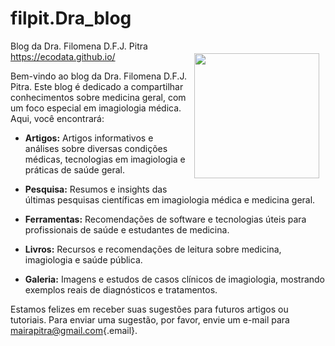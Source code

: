 # filpit.Dra_blog

Blog da Dra. Filomena D.F.J. Pitra <a href="https://seudominio.com"><img src="sua_imagem.jpeg" class="rounded" align="right" style="margin: 20px 10px 20px 10px;" height="200"/></a> <https://ecodata.github.io/>

Bem-vindo ao blog da Dra. Filomena D.F.J. Pitra. Este blog é dedicado a compartilhar conhecimentos sobre medicina geral, com um foco especial em imagiologia médica. Aqui, você encontrará:

-   **Artigos:** Artigos informativos e análises sobre diversas condições médicas, tecnologias em imagiologia e práticas de saúde geral.

-   **Pesquisa:** Resumos e insights das últimas pesquisas científicas em imagiologia médica e medicina geral.

-   **Ferramentas:** Recomendações de software e tecnologias úteis para profissionais de saúde e estudantes de medicina.

-   **Livros:** Recursos e recomendações de leitura sobre medicina, imagiologia e saúde pública.

-   **Galeria:** Imagens e estudos de casos clínicos de imagiologia, mostrando exemplos reais de diagnósticos e tratamentos.

Estamos felizes em receber suas sugestões para futuros artigos ou tutoriais. Para enviar uma sugestão, por favor, envie um e-mail para [mairapitra\@gmail.com](#0){.email}.
